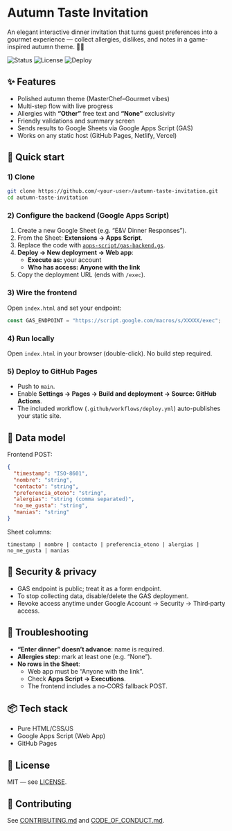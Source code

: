 # Autumn Taste Invitation

An elegant interactive dinner invitation that turns guest preferences into a gourmet experience — collect allergies, dislikes, and notes in a game-inspired autumn theme. 🍁✨

![Status](https://img.shields.io/badge/status-stable-brightgreen)
![License](https://img.shields.io/badge/license-MIT-blue)
![Deploy](https://img.shields.io/badge/deploy-GitHub%20Pages-black)

## ✨ Features
- Polished autumn theme (MasterChef–Gourmet vibes)
- Multi-step flow with live progress
- Allergies with **“Other”** free text and **“None”** exclusivity
- Friendly validations and summary screen
- Sends results to Google Sheets via Google Apps Script (GAS)
- Works on any static host (GitHub Pages, Netlify, Vercel)

## 🚀 Quick start

### 1) Clone
```bash
git clone https://github.com/<your-user>/autumn-taste-invitation.git
cd autumn-taste-invitation
```

### 2) Configure the backend (Google Apps Script)
1. Create a new Google Sheet (e.g. “E&V Dinner Responses”).
2. From the Sheet: **Extensions → Apps Script**.
3. Replace the code with [`apps-script/gas-backend.gs`](apps-script/gas-backend.gs).
4. **Deploy → New deployment → Web app**:
   - **Execute as:** your account
   - **Who has access:** **Anyone with the link**
5. Copy the deployment URL (ends with `/exec`).

### 3) Wire the frontend
Open `index.html` and set your endpoint:
```js
const GAS_ENDPOINT = "https://script.google.com/macros/s/XXXXX/exec";
```

### 4) Run locally
Open `index.html` in your browser (double-click). No build step required.

### 5) Deploy to GitHub Pages
- Push to `main`.
- Enable **Settings → Pages → Build and deployment → Source: GitHub Actions**.
- The included workflow (`.github/workflows/deploy.yml`) auto-publishes your static site.

## 🧩 Data model
Frontend POST:
```json
{
  "timestamp": "ISO-8601",
  "nombre": "string",
  "contacto": "string",
  "preferencia_otono": "string",
  "alergias": "string (comma separated)",
  "no_me_gusta": "string",
  "manias": "string"
}
```

Sheet columns:
```
timestamp | nombre | contacto | preferencia_otono | alergias | no_me_gusta | manias
```

## 🔐 Security & privacy
- GAS endpoint is public; treat it as a form endpoint.
- To stop collecting data, disable/delete the GAS deployment.
- Revoke access anytime under Google Account → Security → Third‑party access.

## 🧪 Troubleshooting
- **“Enter dinner” doesn’t advance**: name is required.
- **Allergies step**: mark at least one (e.g. “None”).
- **No rows in the Sheet**:
  - Web app must be “Anyone with the link”.
  - Check **Apps Script → Executions**.
  - The frontend includes a no‑CORS fallback POST.

## 📦 Tech stack
- Pure HTML/CSS/JS
- Google Apps Script (Web App)
- GitHub Pages

## 📝 License
MIT — see [LICENSE](LICENSE).

## 🤝 Contributing
See [CONTRIBUTING.md](CONTRIBUTING.md) and [CODE_OF_CONDUCT.md](CODE_OF_CONDUCT.md).

